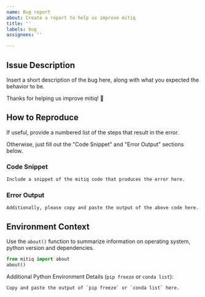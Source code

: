 ```yaml
---
name: Bug report
about: Create a report to help us improve mitiq
title: ''
labels: bug
assignees: ''

---
```


<!-- Before submitting an issue please make sure you are: -->
<!-- running the latest version of mitiq -->
<!-- checked to make sure this bug has not already been reported -->


Issue Description
-----------------

Insert a short description of the bug here, along with what you expected the behavior to be.

Thanks for helping us improve mitiq! 🙂

How to Reproduce
----------------

If useful, provide a numbered list of the steps that result in the error.

Otherwise, just fill out the "Code Snippet" and "Error Output" sections below.

### Code Snippet

```python
Include a snippet of the mitiq code that produces the error here.
```

### Error Output

```
Additionally, please copy and paste the output of the above code here.
```

Environment Context
-------------------

Use the `about()` function to summarize information on operating system, python version and dependencies.
```python
from mitiq import about
about()
```

Additional Python Environment Details (`pip freeze` or `conda list`):

```
Copy and paste the output of `pip freeze` or `conda list` here.
```
